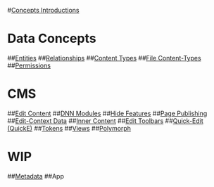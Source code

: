#[Concepts Introductions](index.md)

# Data Concepts
##[Entities](xref:Concepts.Entities)
##[Relationships](xref:Concepts.Relationships)
##[Content Types](xref:Concepts.ContentTypes)
##[File Content-Types](xref:Concepts.FileBasedContentTypes)
##[Permissions](xref:Concepts.Permissions)


# CMS
##[Edit Content](xref:Concepts.Edit)
##[DNN Modules](xref:Concepts.DnnModule)
##[Hide Features](xref:Concepts.HideAdvancedFeatures)
##[Page Publishing](xref:Concepts.PagePublishing)
##[Edit-Context Data](xref:Concepts.EditContext)
##[Inner Content](xref:Concepts.InnerContent)
##[Edit Toolbars](xref:Concepts.EditToolbar)
##[Quick-Edit (QuickE)](xref:Concepts.QuickE)
##[Tokens](xref:Concepts.Tokens)
##[Views](xref:Concepts.Views)
##[Polymorph](xref:Concepts.Polymorphism)

# WIP
##[Metadata](xref:Concepts.Metadata)
##App
